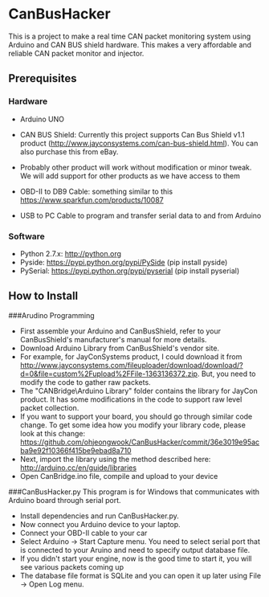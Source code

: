 # CanBusHacker
This is a project to make a real time CAN packet monitoring system using Arduino and CAN BUS shield hardware. This makes a very affordable and reliable CAN packet monitor and injector.

## Prerequisites
### Hardware
* Arduino UNO
* CAN BUS Shield: Currently this project supports Can Bus Shield v1.1 product (http://www.jayconsystems.com/can-bus-shield.html). You can also purchase this from eBay.
 * Probably other product will work without modification or minor tweak. We will add support for other products as we have access to them

* OBD-II to DB9 Cable: something similar to this https://www.sparkfun.com/products/10087
* USB to PC Cable to program and transfer serial data to and from Arduino

### Software
* Python 2.7.x: http://python.org
* Pyside: https://pypi.python.org/pypi/PySide (pip install pyside)
* PySerial: https://pypi.python.org/pypi/pyserial (pip install pyserial)

## How to Install
###Arudino Programming
* First assemble your Arduino and CanBusShield, refer to your CanBusShield's manufacturer's manual for more details.
* Download Arduino Library from CanBusShield's vendor site.
 * For example, for JayConSystems product, I could download it from http://www.jayconsystems.com/fileuploader/download/download/?d=0&file=custom%2Fupload%2FFile-1363136372.zip. But, you need to modify the code to gather raw packets. 
 * The "CANBridge\Arduino Library" folder contains the library for JayCon product. It has some modifications in the code to support raw level packet collection. 
 * If you want to support your board, you should go through similar code change. To get some idea how you modify your library code, please look at this change: https://github.com/ohjeongwook/CanBusHacker/commit/36e3019e95acba9e92f10366f415be9ebad8a710
* Next, import the library using the method described here: http://arduino.cc/en/guide/libraries
* Open CanBridge.ino file, compile and upload to your device

###CanBusHacker.py
This program is for Windows that communicates with Arduino board through serial port. 
* Install dependencies and run CanBusHacker.py.
* Now connect you Arduino device to your laptop.
* Connect your OBD-II cable to your car
* Select Arduino -> Start Capture menu. You need to select serial port that is connected to your Aruino and need to specify output database file. 
 * If you didn't start your engine, now is the good time to start it, you will see various packets coming up
* The database file format is SQLite and you can open it up later using File -> Open Log menu.
